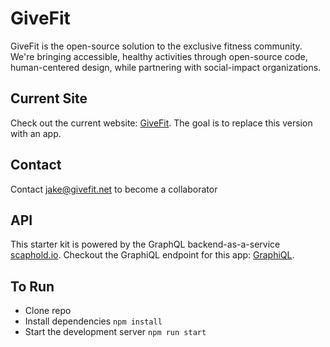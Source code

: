 # GiveFit
GiveFit is the open-source solution to the exclusive fitness community. We're bringing accessible, healthy activities through open-source code, human-centered design, while partnering with social-impact organizations.

## Current Site
Check out the current website: [GiveFit](https://givefit.net).
The goal is to replace this version with an app.

## Contact 
Contact jake@givefit.net to become a collaborator


## API

This starter kit is powered by the GraphQL backend-as-a-service [scaphold.io](https://scaphold.io).
Checkout the GraphiQL endpoint for this app: [GraphiQL](https://us-west-2.api.scaphold.io/graphql/newGiveFitAlias).


## To Run

- Clone repo
- Install dependencies `npm install`
- Start the development server `npm run start`

